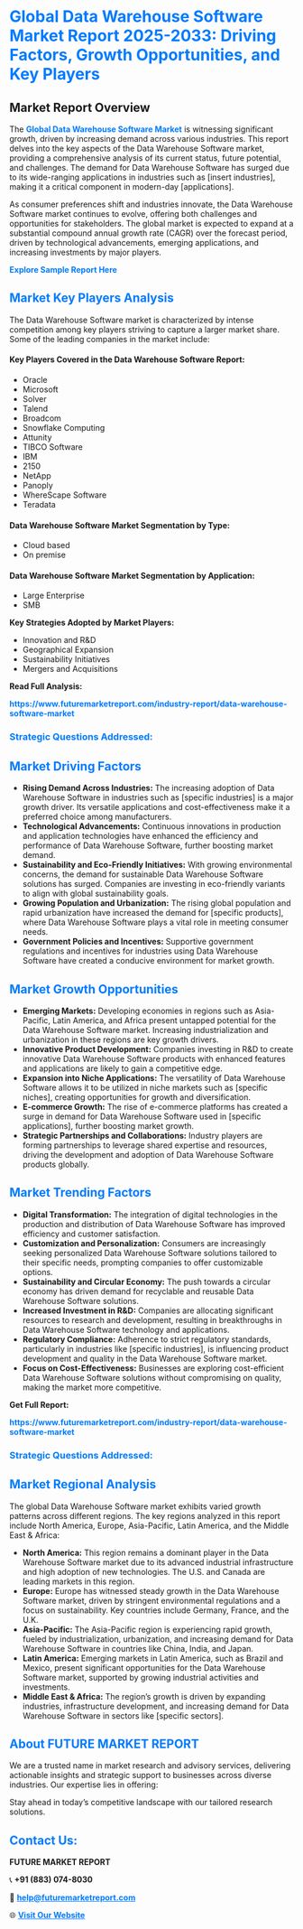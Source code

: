 <h1 style="color: #007BFF;">Global Data Warehouse Software Market Report 2025-2033: Driving Factors, Growth Opportunities, and Key Players</h1>

<section id="overview">
<h2>Market Report Overview</h2>
<p>The <a href="https://www.futuremarketreport.com/industry-report/data-warehouse-software-market" style="color: #007BFF; text-decoration: none;"><strong>Global Data Warehouse Software Market</strong></a> is witnessing significant growth, driven by increasing demand across various industries. This report delves into the key aspects of the Data Warehouse Software market, providing a comprehensive analysis of its current status, future potential, and challenges. The demand for Data Warehouse Software has surged due to its wide-ranging applications in industries such as [insert industries], making it a critical component in modern-day [applications].</p>
<p>As consumer preferences shift and industries innovate, the Data Warehouse Software market continues to evolve, offering both challenges and opportunities for stakeholders. The global market is expected to expand at a substantial compound annual growth rate (CAGR) over the forecast period, driven by technological advancements, emerging applications, and increasing investments by major players.</p>
</section>

<section id="overview">
<p><a href="https://www.futuremarketreport.com/request-sample/reportId=56373" style="color: #007BFF; text-decoration: none;"><strong>Explore Sample Report Here</strong></a></p>
</section>

<section id="key-players">
<h2 style="color: #007BFF;">Market Key Players Analysis</h2>
<p>The Data Warehouse Software market is characterized by intense competition among key players striving to capture a larger market share. Some of the leading companies in the market include:</p>
<h4>Key Players Covered in the Data Warehouse Software Report:</h4>
<ul><li>Oracle</li><li>Microsoft</li><li>Solver</li><li>Talend</li><li>Broadcom</li><li>Snowflake Computing</li><li>Attunity</li><li>TIBCO Software</li><li>IBM</li><li>2150</li><li>NetApp</li><li>Panoply</li><li>WhereScape Software</li><li>Teradata</li></ul>
<h4>Data Warehouse Software Market Segmentation by Type:</h4>
<ul><li>Cloud based</li><li>On premise</li></ul>

<h4>Data Warehouse Software Market Segmentation by Application:</h4>
<ul><li>Large Enterprise</li><li>SMB</li></ul>
<p><strong>Key Strategies Adopted by Market Players:</strong></p>
<ul>
<li>Innovation and R&D</li>
<li>Geographical Expansion</li>
<li>Sustainability Initiatives</li>
<li>Mergers and Acquisitions</li>
</ul>
</section>

<section>
<p><strong>Read Full Analysis: </strong></p><a href="https://www.futuremarketreport.com/industry-report/data-warehouse-software-market" style="color: #007BFF; text-decoration: none;"><strong>https://www.futuremarketreport.com/industry-report/data-warehouse-software-market</strong></a>
<h3 style="color: #007BFF;">Strategic Questions Addressed:</h3>
</section>

<section id="driving-factors">
<h2 style="color: #007BFF;">Market Driving Factors</h2>
<ul>
<li><strong>Rising Demand Across Industries:</strong> The increasing adoption of Data Warehouse Software in industries such as [specific industries] is a major growth driver. Its versatile applications and cost-effectiveness make it a preferred choice among manufacturers.</li>
<li><strong>Technological Advancements:</strong> Continuous innovations in production and application technologies have enhanced the efficiency and performance of Data Warehouse Software, further boosting market demand.</li>
<li><strong>Sustainability and Eco-Friendly Initiatives:</strong> With growing environmental concerns, the demand for sustainable Data Warehouse Software solutions has surged. Companies are investing in eco-friendly variants to align with global sustainability goals.</li>
<li><strong>Growing Population and Urbanization:</strong> The rising global population and rapid urbanization have increased the demand for [specific products], where Data Warehouse Software plays a vital role in meeting consumer needs.</li>
<li><strong>Government Policies and Incentives:</strong> Supportive government regulations and incentives for industries using Data Warehouse Software have created a conducive environment for market growth.</li>
</ul>
</section>

<section id="growth-opportunities">
<h2 style="color: #007BFF;">Market Growth Opportunities</h2>
<ul>
<li><strong>Emerging Markets:</strong> Developing economies in regions such as Asia-Pacific, Latin America, and Africa present untapped potential for the Data Warehouse Software market. Increasing industrialization and urbanization in these regions are key growth drivers.</li>
<li><strong>Innovative Product Development:</strong> Companies investing in R&D to create innovative Data Warehouse Software products with enhanced features and applications are likely to gain a competitive edge.</li>
<li><strong>Expansion into Niche Applications:</strong> The versatility of Data Warehouse Software allows it to be utilized in niche markets such as [specific niches], creating opportunities for growth and diversification.</li>
<li><strong>E-commerce Growth:</strong> The rise of e-commerce platforms has created a surge in demand for Data Warehouse Software used in [specific applications], further boosting market growth.</li>
<li><strong>Strategic Partnerships and Collaborations:</strong> Industry players are forming partnerships to leverage shared expertise and resources, driving the development and adoption of Data Warehouse Software products globally.</li>
</ul>
</section>

<section id="trending-factors">
<h2 style="color: #007BFF;">Market Trending Factors</h2>
<ul>
<li><strong>Digital Transformation:</strong> The integration of digital technologies in the production and distribution of Data Warehouse Software has improved efficiency and customer satisfaction.</li>
<li><strong>Customization and Personalization:</strong> Consumers are increasingly seeking personalized Data Warehouse Software solutions tailored to their specific needs, prompting companies to offer customizable options.</li>
<li><strong>Sustainability and Circular Economy:</strong> The push towards a circular economy has driven demand for recyclable and reusable Data Warehouse Software solutions.</li>
<li><strong>Increased Investment in R&D:</strong> Companies are allocating significant resources to research and development, resulting in breakthroughs in Data Warehouse Software technology and applications.</li>
<li><strong>Regulatory Compliance:</strong> Adherence to strict regulatory standards, particularly in industries like [specific industries], is influencing product development and quality in the Data Warehouse Software market.</li>
<li><strong>Focus on Cost-Effectiveness:</strong> Businesses are exploring cost-efficient Data Warehouse Software solutions without compromising on quality, making the market more competitive.</li>
</ul>
</section>

<section>
<p><strong>Get Full Report: </strong></p><a href="https://www.futuremarketreport.com/industry-report/data-warehouse-software-market" style="color: #007BFF; text-decoration: none;"><strong>https://www.futuremarketreport.com/industry-report/data-warehouse-software-market</strong></a>
<h3 style="color: #007BFF;">Strategic Questions Addressed:</h3>
</section>


<section id="regional-analysis">
<h2 style="color: #007BFF;">Market Regional Analysis</h2>
<p>The global Data Warehouse Software market exhibits varied growth patterns across different regions. The key regions analyzed in this report include North America, Europe, Asia-Pacific, Latin America, and the Middle East & Africa:</p>
<ul>
<li><strong>North America:</strong> This region remains a dominant player in the Data Warehouse Software market due to its advanced industrial infrastructure and high adoption of new technologies. The U.S. and Canada are leading markets in this region.</li>
<li><strong>Europe:</strong> Europe has witnessed steady growth in the Data Warehouse Software market, driven by stringent environmental regulations and a focus on sustainability. Key countries include Germany, France, and the U.K.</li>
<li><strong>Asia-Pacific:</strong> The Asia-Pacific region is experiencing rapid growth, fueled by industrialization, urbanization, and increasing demand for Data Warehouse Software in countries like China, India, and Japan.</li>
<li><strong>Latin America:</strong> Emerging markets in Latin America, such as Brazil and Mexico, present significant opportunities for the Data Warehouse Software market, supported by growing industrial activities and investments.</li>
<li><strong>Middle East & Africa:</strong> The region’s growth is driven by expanding industries, infrastructure development, and increasing demand for Data Warehouse Software in sectors like [specific sectors].</li>
</ul>
</section>

<footer>
<h2 style="color: #007BFF;">About FUTURE MARKET REPORT</h2>
<p>We are a trusted name in market research and advisory services, delivering actionable insights and strategic support to businesses across diverse industries. Our expertise lies in offering:</p>

<p>Stay ahead in today’s competitive landscape with our tailored research solutions.</p>

<h2 style="color: #007BFF;">Contact Us:</h2>
<p><strong>FUTURE MARKET REPORT</strong></p>
<p>📞 <strong>+91 (883) 074-8030</strong></p>
<p>📧 <strong><a href="mailto:help@futuremarketreport.com" style="color: #007BFF;">help@futuremarketreport.com</a></strong></p>
<p>🌐 <strong><a href="https://www.futuremarketreport.com/" style="color: #007BFF;">Visit Our Website</a></strong></p>
</footer>